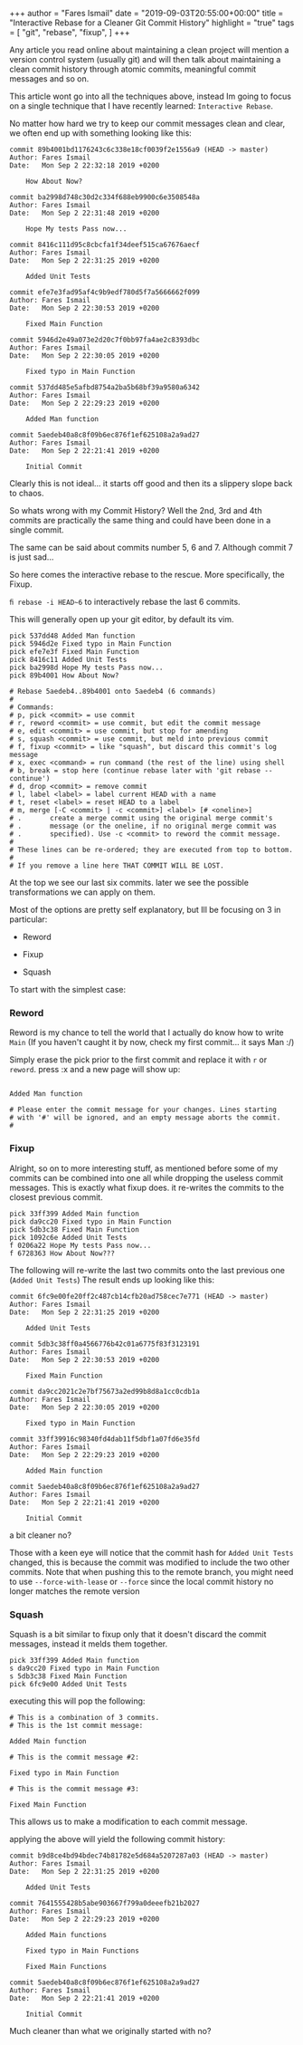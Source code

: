 +++
author = "Fares Ismail"
date = "2019-09-03T20:55:00+00:00"
title = "Interactive Rebase for a Cleaner Git Commit History"
highlight = "true"
tags = [
    "git",
    "rebase",
    "fixup",
]
+++

Any article you read online about maintaining a clean project will mention a version control system (usually git) and will then talk about maintaining a clean commit history through atomic commits, meaningful commit messages and so on.

This article wont go into all the techniques above, instead Im going to focus on a single technique that I have recently learned: `Interactive Rebase`.

No matter how hard we try to keep our commit messages clean and clear, we often end up with something looking like this:

``` text
commit 89b4001bd1176243c6c338e18cf0039f2e1556a9 (HEAD -> master)
Author: Fares Ismail
Date:   Mon Sep 2 22:32:18 2019 +0200

    How About Now?

commit ba2998d748c30d2c334f688eb9900c6e3508548a
Author: Fares Ismail
Date:   Mon Sep 2 22:31:48 2019 +0200

    Hope My tests Pass now...

commit 8416c111d95c8cbcfa1f34deef515ca67676aecf
Author: Fares Ismail
Date:   Mon Sep 2 22:31:25 2019 +0200

    Added Unit Tests

commit efe7e3fad95af4c9b9edf780d5f7a5666662f099
Author: Fares Ismail
Date:   Mon Sep 2 22:30:53 2019 +0200

    Fixed Main Function

commit 5946d2e49a073e2d20c7f0bb97fa4ae2c8393dbc
Author: Fares Ismail
Date:   Mon Sep 2 22:30:05 2019 +0200

    Fixed typo in Main Function

commit 537dd485e5afbd8754a2ba5b68bf39a9580a6342
Author: Fares Ismail
Date:   Mon Sep 2 22:29:23 2019 +0200

    Added Man function

commit 5aedeb40a8c8f09b6ec876f1ef625108a2a9ad27
Author: Fares Ismail
Date:   Mon Sep 2 22:21:41 2019 +0200

    Initial Commit

```

Clearly this is not ideal... it starts off good and then its a slippery slope back to chaos.

So whats wrong with my Commit History?
Well the 2nd, 3rd and 4th commits are practically the same thing and could have been done in a single commit.

The same can be said about commits number 5, 6 and 7. Although commit 7 is just sad...

So here comes the interactive rebase to the rescue. More specifically, the Fixup.

`ﬁ rebase -i HEAD~6` to interactively rebase the last 6 commits.

This will generally open up your git editor, by default its vim.

``` text
pick 537dd48 Added Man function
pick 5946d2e Fixed typo in Main Function
pick efe7e3f Fixed Main Function
pick 8416c11 Added Unit Tests
pick ba2998d Hope My tests Pass now...
pick 89b4001 How About Now?

# Rebase 5aedeb4..89b4001 onto 5aedeb4 (6 commands)
#
# Commands:
# p, pick <commit> = use commit
# r, reword <commit> = use commit, but edit the commit message
# e, edit <commit> = use commit, but stop for amending
# s, squash <commit> = use commit, but meld into previous commit
# f, fixup <commit> = like "squash", but discard this commit's log message
# x, exec <command> = run command (the rest of the line) using shell
# b, break = stop here (continue rebase later with 'git rebase --continue')
# d, drop <commit> = remove commit
# l, label <label> = label current HEAD with a name
# t, reset <label> = reset HEAD to a label
# m, merge [-C <commit> | -c <commit>] <label> [# <oneline>]
# .       create a merge commit using the original merge commit's
# .       message (or the oneline, if no original merge commit was
# .       specified). Use -c <commit> to reword the commit message.
#
# These lines can be re-ordered; they are executed from top to bottom.
#
# If you remove a line here THAT COMMIT WILL BE LOST.
```

At the top we see our last six commits. later we see the possible transformations we can apply on them.

Most of the options are pretty self explanatory, but Ill be focusing on 3 in particular:

- Reword

- Fixup

- Squash

To start with the simplest case:

### Reword

Reword is my chance to tell the world that I actually do know how to write `Main` (If you haven't caught it by now, check my first commit... it says Man :/)

Simply erase the pick prior to the first commit and replace it with `r` or `reword`.
press :x and a new page will show up:

```text

Added Man function

# Please enter the commit message for your changes. Lines starting
# with '#' will be ignored, and an empty message aborts the commit.
#

```

### Fixup

Alright, so on to more interesting stuff, as mentioned before some of my commits can be combined into one all while dropping the useless commit messages. This is exactly what fixup does. it re-writes the commits to the closest previous commit.

``` text
pick 33ff399 Added Main function
pick da9cc20 Fixed typo in Main Function
pick 5db3c38 Fixed Main Function
pick 1092c6e Added Unit Tests
f 0206a22 Hope My tests Pass now...
f 6728363 How About Now???
```

The following will re-write the last two commits onto the last previous one (`Added Unit Tests`)
The result ends up looking like this:

``` text
commit 6fc9e00fe20ff2c487cb14cfb20ad758cec7e771 (HEAD -> master)
Author: Fares Ismail
Date:   Mon Sep 2 22:31:25 2019 +0200

    Added Unit Tests

commit 5db3c38ff0a4566776b42c01a6775f83f3123191
Author: Fares Ismail
Date:   Mon Sep 2 22:30:53 2019 +0200

    Fixed Main Function

commit da9cc2021c2e7bf75673a2ed99b8d8a1cc0cdb1a
Author: Fares Ismail
Date:   Mon Sep 2 22:30:05 2019 +0200

    Fixed typo in Main Function

commit 33ff39916c98340fd4dab11f5dbf1a07fd6e35fd
Author: Fares Ismail
Date:   Mon Sep 2 22:29:23 2019 +0200

    Added Main function

commit 5aedeb40a8c8f09b6ec876f1ef625108a2a9ad27
Author: Fares Ismail
Date:   Mon Sep 2 22:21:41 2019 +0200

    Initial Commit
```

a bit cleaner no?

Those with a keen eye will notice that the commit hash for `Added Unit Tests` changed, this is because the commit was modified to include the two other commits.
Note that when pushing this to the remote branch, you might need to use `--force-with-lease` or `--force` since the local commit history no longer matches the remote version

### Squash

Squash is a bit similar to fixup only that it doesn't discard the commit messages, instead it melds them together.

```text
pick 33ff399 Added Main function
s da9cc20 Fixed typo in Main Function
s 5db3c38 Fixed Main Function
pick 6fc9e00 Added Unit Tests
```

executing this will pop the following:

``` text
# This is a combination of 3 commits.
# This is the 1st commit message:

Added Main function

# This is the commit message #2:

Fixed typo in Main Function

# This is the commit message #3:

Fixed Main Function

```

This allows us to make a modification to each commit message.

applying the above will yield the following commit history:

```text
commit b9d8ce4bd94bdec74b81782e5d684a5207287a03 (HEAD -> master)
Author: Fares Ismail
Date:   Mon Sep 2 22:31:25 2019 +0200

    Added Unit Tests

commit 7641555428b5abe903667f799a0deeefb21b2027
Author: Fares Ismail
Date:   Mon Sep 2 22:29:23 2019 +0200

    Added Main functions

    Fixed typo in Main Functions

    Fixed Main Functions

commit 5aedeb40a8c8f09b6ec876f1ef625108a2a9ad27
Author: Fares Ismail
Date:   Mon Sep 2 22:21:41 2019 +0200

    Initial Commit
```

Much cleaner than what we originally started with no?
